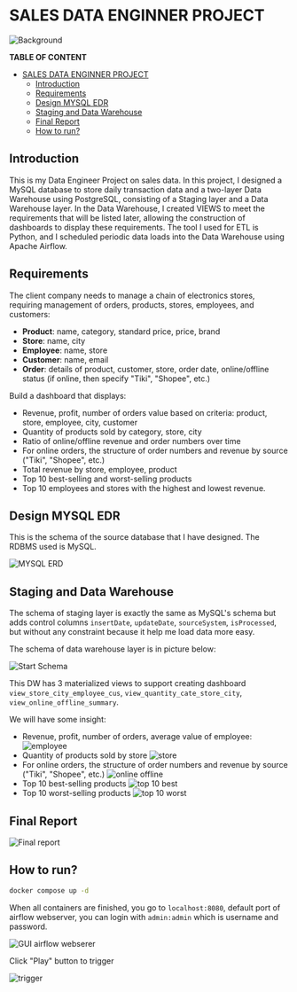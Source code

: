 # SALES DATA ENGINNER PROJECT

![Background](image/background.png)

**TABLE OF CONTENT**

- [SALES DATA ENGINNER PROJECT](#sales-data-enginner-project)
  - [Introduction](#introduction)
  - [Requirements](#requirements)
  - [Design MYSQL EDR](#design-mysql-edr)
  - [Staging and Data Warehouse](#staging-and-data-warehouse)
  - [Final Report](#final-report)
  - [How to run?](#how-to-run)


## Introduction

This is my Data Engineer Project on sales data. In this project, I designed a MySQL database to store daily transaction data and a two-layer Data Warehouse using PostgreSQL, consisting of a Staging layer and a Data Warehouse layer. In the Data Warehouse, I created VIEWS to meet the requirements that will be listed later, allowing the construction of dashboards to display these requirements. The tool I used for ETL is Python, and I scheduled periodic data loads into the Data Warehouse using Apache Airflow.

## Requirements

The client company needs to manage a chain of electronics stores, requiring management of orders, products, stores, employees, and customers:

- **Product**: name, category, standard price, price, brand
- **Store**: name, city
- **Employee**: name, store
- **Customer**: name, email
- **Order**: details of product, customer, store, order date, online/offline status (if online, then specify "Tiki", "Shopee", etc.)

Build a dashboard that displays:

- Revenue, profit, number of orders value based on criteria: product, store, employee, city, customer
- Quantity of products sold by category, store, city
- Ratio of online/offline revenue and order numbers over time
- For online orders, the structure of order numbers and revenue by source ("Tiki", "Shopee", etc.)
- Total revenue by store, employee, product
- Top 10 best-selling and worst-selling products
- Top 10 employees and stores with the highest and lowest revenue.

## Design MYSQL EDR

This is the schema of the source database that I have designed. The RDBMS used is MySQL.

![MYSQL ERD](image/mysql_erd.png)

## Staging and Data Warehouse

The schema of staging layer is exactly the same as MySQL's schema but adds control columns `insertDate`, `updateDate`, `sourceSystem`, `isProcessed`, but without any constraint because it help me load data more easy.

The schema of data warehouse layer is in picture below:

![Start Schema](image/star_schema.png)

This DW has 3 materialized views to support creating dashboard `view_store_city_employee_cus`, `view_quantity_cate_store_city`, `view_online_offline_summary`.

We will have some insight:

- Revenue, profit, number of orders, average value of employee:
![employee](image/revenue_employee.png)
- Quantity of products sold by store
![store](image/quantity_store.png)
- For online orders, the structure of order numbers and revenue by source ("Tiki", "Shopee", etc.)
![online offline](image/revenue_on_off.png)
- Top 10 best-selling products
![top 10 best](image/top_10best.png)
- Top 10 worst-selling products
![top 10 worst](image/top_10worst.png)

## Final Report

![Final report](image/report.png)

## How to run?

```bash
docker compose up -d
```

When all containers are finished, you go to `localhost:8080`, default port of airflow webserver, you can login with `admin:admin` which is username and password.

![GUI airflow webserer](image/airflow_webserver.png)

Click "Play" button to trigger

![trigger](image/airflow_trigger.png)